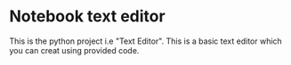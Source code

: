 # Notebook text editor
This is the python project i.e "Text Editor".
This is a basic text editor which you can creat using provided code.

